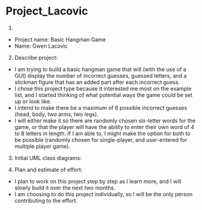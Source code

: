 # Project_Lacovic
1)
- Project name: Basic Hangman Game
- Name: Gwen Lacovic

2) Describe project:
  - I am trying to build a basic hangman game that will (with the use of a GUI) display the number of incorrect guesses, guessed letters, and a stickman figure that has an added part after each incorrect guess.
  - I chose this project type because it interested me most on the example list, 
and I started thinking of what potential ways the game could be set up or look like.
  - I intend to make there be a maximum of 6 possible incorrect guesses (head, body, two arms, two legs).
  - I will either make it so there are randomly chosen six-letter words for the game, or that the player will have the ability to enter their own word of 4 to 8 letters in length. If I am able to, I might make the option for both to be possible (randomly chosen for single-player, and user-entered for multiple player game).

3) Initial UML class diagrams:

4) Plan and estimate of effort:
  - I plan to work on this project step by step as I learn more,
and I will slowly build it over the next two months.
  - I am choosing to do this project individually,
so I will be the only person contributing to the effort.
